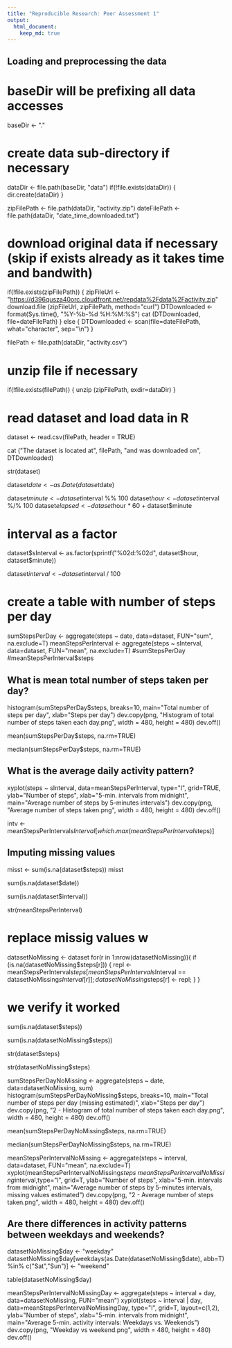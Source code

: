 ```yaml
---
title: "Reproducible Research: Peer Assessment 1"
output: 
  html_document:
    keep_md: true
---
```



## Loading and preprocessing the data

# baseDir will be prefixing all data accesses
baseDir <- "."

# create data sub-directory if necessary
dataDir <- file.path(baseDir, "data")
if(!file.exists(dataDir)) { dir.create(dataDir) }

zipFilePath <- file.path(dataDir, "activity.zip")
dateFilePath <- file.path(dataDir, "date_time_downloaded.txt")
# download original data if necessary (skip if exists already as it takes time and bandwith)
if(!file.exists(zipFilePath)) { 
  zipFileUrl <- "https://d396qusza40orc.cloudfront.net/repdata%2Fdata%2Factivity.zip"
  download.file (zipFileUrl, zipFilePath, method="curl")
  DTDownloaded <- format(Sys.time(), "%Y-%b-%d %H:%M:%S")
  cat (DTDownloaded, file=dateFilePath)
} else {
  DTDownloaded <- scan(file=dateFilePath, what="character", sep="\n")
}

filePath <- file.path(dataDir, "activity.csv")
# unzip file if necessary
if(!file.exists(filePath)) { 
  unzip (zipFilePath, exdir=dataDir)
}

# read dataset and load data in R
dataset <- read.csv(filePath, header = TRUE) 

cat ("The dataset is located at", filePath, "and was downloaded on", DTDownloaded)


str(dataset)

dataset$date <- as.Date(dataset$date)

dataset$minute <- dataset$interval %% 100
dataset$hour <- dataset$interval %/% 100
dataset$elapsed <- dataset$hour * 60 + dataset$minute
# interval as a factor
dataset$sInterval <- as.factor(sprintf("%02d:%02d", dataset$hour, dataset$minute))


dataset$interval <- dataset$interval / 100
# create a table with number of steps per day
sumStepsPerDay <- aggregate(steps ~ date, data=dataset, FUN="sum", na.exclude=T)
meanStepsPerInterval <- aggregate(steps ~ sInterval, data=dataset, FUN="mean", na.exclude=T)
#sumStepsPerDay
#meanStepsPerInterval$steps


## What is mean total number of steps taken per day?

histogram(sumStepsPerDay$steps, breaks=10, main="Total number of steps per day", xlab="Steps per day")
dev.copy(png, "Histogram of total number of steps taken each day.png", width = 480, height = 480)
dev.off()


mean(sumStepsPerDay$steps, na.rm=TRUE)

median(sumStepsPerDay$steps, na.rm=TRUE)


## What is the average daily activity pattern?

xyplot(steps ~ sInterval, data=meanStepsPerInterval, type="l", grid=TRUE, ylab="Number of steps", xlab="5-min. intervals from midnight", main="Average number of steps by 5-minutes intervals")
dev.copy(png, "Average number of steps taken.png", width = 480, height = 480)
dev.off()

intv <- meanStepsPerInterval$sInterval[which.max(meanStepsPerInterval$steps)]

## Imputing missing values

misst <- sum(is.na(dataset$steps))
misst

sum(is.na(dataset$date))

sum(is.na(dataset$interval))

str(meanStepsPerInterval)

# replace missig values w
datasetNoMissing <- dataset
for(r in 1:nrow(datasetNoMissing)){
  if (is.na(datasetNoMissing$steps[r])) {
    repl <- meanStepsPerInterval$steps[meanStepsPerInterval$sInterval == datasetNoMissing$sInterval[r]];
    datasetNoMissing$steps[r] <- repl;
  }
}
# we verify it worked
sum(is.na(dataset$steps))



sum(is.na(datasetNoMissing$steps))

str(dataset$steps)

str(datasetNoMissing$steps)

sumStepsPerDayNoMissing <- aggregate(steps ~ date, data=datasetNoMissing, sum)
histogram(sumStepsPerDayNoMissing$steps, breaks=10, main="Total number of steps per day (missing estimated)", xlab="Steps per day")
dev.copy(png, "2 - Histogram of total number of steps taken each day.png", width = 480, height = 480)
dev.off()




mean(sumStepsPerDayNoMissing$steps, na.rm=TRUE)

median(sumStepsPerDayNoMissing$steps, na.rm=TRUE)

meanStepsPerIntervalNoMissing <- aggregate(steps ~ interval, data=dataset, FUN="mean", na.exclude=T)
xyplot(meanStepsPerIntervalNoMissing$steps ~ meanStepsPerIntervalNoMissing$interval,type="l", grid=T, ylab="Number of steps", xlab="5-min. intervals from midnight", main="Average number of steps by 5-minutes intervals, missing values estimated")
dev.copy(png, "2 - Average number of steps taken.png", width = 480, height = 480)
dev.off()

## Are there differences in activity patterns between weekdays and weekends?
datasetNoMissing$day <- "weekday"
datasetNoMissing$day[weekdays(as.Date(datasetNoMissing$date), abb=T) %in% c("Sat","Sun")] <- "weekend"

table(datasetNoMissing$day)

meanStepsPerIntervalNoMissingDay <- aggregate(steps ~ interval + day, data=datasetNoMissing, FUN="mean")
xyplot(steps ~ interval | day, data=meanStepsPerIntervalNoMissingDay, type="l", grid=T, layout=c(1,2), ylab="Number of steps", xlab="5-min. intervals from midnight", main="Average  5-min. activity intervals: Weekdays vs. Weekends")
dev.copy(png, "Weekday vs weekend.png", width = 480, height = 480)
dev.off()
